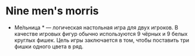 # Nine men's morris

* Ме́льница * — логическая настольная игра для двух игроков. В качестве игровых фигур обычно используются 9 чёрных и 9 белых круглых фишек. Цель игры заключается в том, чтобы поставить три фишки одного цвета в ряд.
